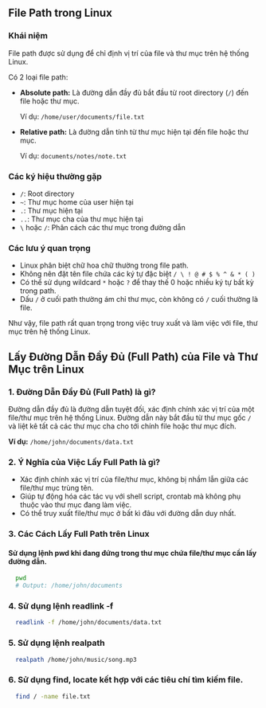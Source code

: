 
## File Path trong Linux  

###  Khái niệm

File path được sử dụng để chỉ định vị trí của file và thư mục trên hệ thống Linux.

Có 2 loại file path:

- **Absolute path:** Là đường dẫn đầy đủ bắt đầu từ root directory (`/`) đến file hoặc thư mục.

  Ví dụ: `/home/user/documents/file.txt`

- **Relative path:** Là đường dẫn tính từ thư mục hiện tại đến file hoặc thư mục.

  Ví dụ: `documents/notes/note.txt`

###  Các ký hiệu thường gặp

- `/`: Root directory
- `~`: Thư mục home của user hiện tại
- `.`: Thư mục hiện tại
- `..`: Thư mục cha của thư mục hiện tại
- `\` hoặc `/`: Phân cách các thư mục trong đường dẫn

###  Các lưu ý quan trọng

- Linux phân biệt chữ hoa chữ thường trong file path.
- Không nên đặt tên file chứa các ký tự đặc biệt `/ \ ! @ # $ % ^ & * ( )`
- Có thể sử dụng wildcard `*` hoặc `?` để thay thế 0 hoặc nhiều ký tự bất kỳ trong path.
- Dấu `/` ở cuối path thường ám chỉ thư mục, còn không có `/` cuối thường là file.

Như vậy, file path rất quan trọng trong việc truy xuất và làm việc với file, thư mục trên hệ thống Linux.


## Lấy Đường Dẫn Đầy Đủ (Full Path) của File và Thư Mục trên Linux

### 1. Đường Dẫn Đầy Đủ (Full Path) là gì?

Đường dẫn đầy đủ là đường dẫn tuyệt đối, xác định chính xác vị trí của một file/thư mục trên hệ thống Linux. Đường dẫn này bắt đầu từ thư mục gốc `/` và liệt kê tất cả các thư mục cha cho tới chính file hoặc thư mục đích.

**Ví dụ:** `/home/john/documents/data.txt`

### 2. Ý Nghĩa của Việc Lấy Full Path là gì?

- Xác định chính xác vị trí của file/thư mục, không bị nhầm lẫn giữa các file/thư mục trùng tên.
- Giúp tự động hóa các tác vụ với shell script, crontab mà không phụ thuộc vào thư mục đang làm việc.
- Có thể truy xuất file/thư mục ở bất kì đâu với đường dẫn duy nhất.

### 3. Các Cách Lấy Full Path trên Linux

#### Sử dụng lệnh pwd khi đang đứng trong thư mục chứa file/thư mục cần lấy đường dẫn.

```bash
  pwd
  # Output: /home/john/documents
```


### 4. Sử dụng lệnh readlink -f


```bash
  readlink -f /home/john/documents/data.txt

```
### 5. Sử dụng lệnh realpath


```bash
  realpath /home/john/music/song.mp3

```


### 6. Sử dụng find, locate kết hợp với các tiêu chí tìm kiếm file.


```bash
  find / -name file.txt

```
